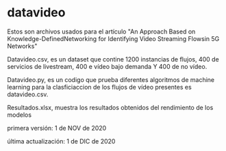 # datavideo
Estos son archivos usados para el artículo "An Approach Based on Knowledge-DefinedNetworking for Identifying Video Streaming Flowsin 5G Networks"

Datavideo.csv, es un dataset que contine 1200 instancias de flujos, 400 de servicios de livestream, 400 e vídeo bajo demanda Y 400 de no vídeo.

Datavideo.py, es un codigo que prueba diferentes algoritmos de machine learning para la clasficiaccion de los flujos de vídeo presentes es datavideo.csv.

Resultados.xlsx, muestra los resultados obtenidos del rendimiento de los modelos

primera versión: 1 de NOV de 2020

última actualización: 1 de DIC de 2020
